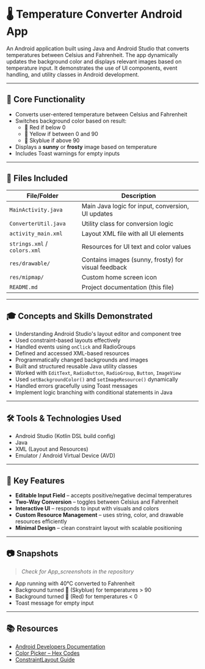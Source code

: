
# 🌡️ Temperature Converter Android App

An Android application built using Java and Android Studio that converts temperatures between Celsius and Fahrenheit. The app dynamically updates the background color and displays relevant images based on temperature input. It demonstrates the use of UI components, event handling, and utility classes in Android development.

---

## 🧪 Core Functionality

- Converts user-entered temperature between Celsius and Fahrenheit
- Switches background color based on result:
  - 🔴 Red if below 0
  - 💛 Yellow if between 0 and 90
  - 🔵 Skyblue if above 90
- Displays a **sunny** or **frosty** image based on temperature
- Includes Toast warnings for empty inputs

---

## 📁 Files Included

| File/Folder                  | Description                                          |
|-----------------------------|------------------------------------------------------|
| `MainActivity.java`         | Main Java logic for input, conversion, UI updates   |
| `ConverterUtil.java`        | Utility class for conversion logic                  |
| `activity_main.xml`         | Layout XML file with all UI elements                |
| `strings.xml` / `colors.xml`| Resources for UI text and color values              |
| `res/drawable/`             | Contains images (sunny, frosty) for visual feedback |
| `res/mipmap/`               | Custom home screen icon                             |
| `README.md`                 | Project documentation (this file)                   |

---

## 🎓 Concepts and Skills Demonstrated

- Understanding Android Studio's layout editor and component tree
- Used constraint-based layouts effectively
- Handled events using `onClick` and RadioGroups
- Defined and accessed XML-based resources
- Programmatically changed backgrounds and images
- Built and structured reusable Java utility classes
- Worked with `EditText`, `RadioButton`, `RadioGroup`, `Button`, `ImageView`
- Used `setBackgroundColor()` and `setImageResource()` dynamically
- Handled errors gracefully using Toast messages
- Implement logic branching with conditional statements in Java

---

## 🛠️ Tools & Technologies Used

- Android Studio (Kotlin DSL build config)
- Java
- XML (Layout and Resources)
- Emulator / Android Virtual Device (AVD)

---

## 🧪 Key Features

- **Editable Input Field** – accepts positive/negative decimal temperatures  
- **Two-Way Conversion** – toggles between Celsius and Fahrenheit  
- **Interactive UI** – responds to input with visuals and colors  
- **Custom Resource Management** – uses string, color, and drawable resources efficiently  
- **Minimal Design** – clean constraint layout with scalable positioning

---

## 📷 Snapshots

> _Check for App_screenshots in the repository_

- App running with 40°C converted to Fahrenheit  
- Background turned 🔵 (Skyblue) for temperatures > 90  
- Background turned 🔴 (Red) for temperatures < 0  
- Toast message for empty input  

---

## 📚 Resources

- [Android Developers Documentation](https://developer.android.com/docs)
- [Color Picker – Hex Codes](http://cloford.com/resources/colours/500col.htm)
- [ConstraintLayout Guide](https://developer.android.com/reference/androidx/constraintlayout/widget/ConstraintLayout)
